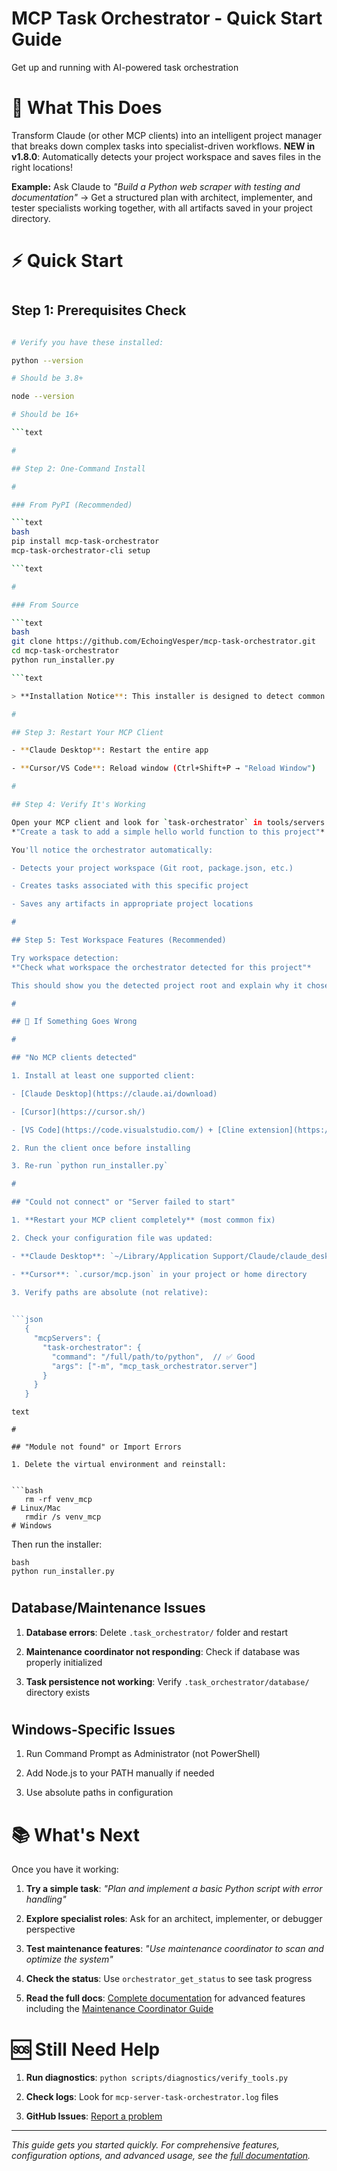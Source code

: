 
# MCP Task Orchestrator - Quick Start Guide

Get up and running with AI-powered task orchestration

#

# 🎯 What This Does

Transform Claude (or other MCP clients) into an intelligent project manager that breaks down complex tasks into
specialist-driven workflows. **NEW in v1.8.0**: Automatically detects your project workspace and saves files in the
right locations!

**Example:** Ask Claude to *"Build a Python web scraper with testing and documentation"* → Get a structured plan
with architect, implementer, and tester specialists working together, with all artifacts saved in your project directory.

#

# ⚡ Quick Start

#

## Step 1: Prerequisites Check

```bash

# Verify you have these installed:

python --version  

# Should be 3.8+

node --version    

# Should be 16+

```text

#

## Step 2: One-Command Install

#

### From PyPI (Recommended)

```text
bash
pip install mcp-task-orchestrator
mcp-task-orchestrator-cli setup

```text

#

### From Source

```text
bash
git clone https://github.com/EchoingVesper/mcp-task-orchestrator.git
cd mcp-task-orchestrator
python run_installer.py

```text

> **Installation Notice**: This installer is designed to detect common MCP clients and configure them automatically. Troubleshooting may be required for specific system configurations.

#

## Step 3: Restart Your MCP Client

- **Claude Desktop**: Restart the entire app

- **Cursor/VS Code**: Reload window (Ctrl+Shift+P → "Reload Window")

#

## Step 4: Verify It's Working

Open your MCP client and look for `task-orchestrator` in tools/servers. Try saying:
*"Create a task to add a simple hello world function to this project"*

You'll notice the orchestrator automatically:

- Detects your project workspace (Git root, package.json, etc.)

- Creates tasks associated with this specific project

- Saves any artifacts in appropriate project locations

#

## Step 5: Test Workspace Features (Recommended)

Try workspace detection:
*"Check what workspace the orchestrator detected for this project"*

This should show you the detected project root and explain why it chose that location.

#

## 🔧 If Something Goes Wrong

#

## "No MCP clients detected"

1. Install at least one supported client:

- [Claude Desktop](https://claude.ai/download)

- [Cursor](https://cursor.sh/)

- [VS Code](https://code.visualstudio.com/) + [Cline extension](https://marketplace.visualstudio.com/items?itemName=saoudrizwan.claude-dev)

2. Run the client once before installing

3. Re-run `python run_installer.py`

#

## "Could not connect" or "Server failed to start"

1. **Restart your MCP client completely** (most common fix)

2. Check your configuration file was updated:

- **Claude Desktop**: `~/Library/Application Support/Claude/claude_desktop_config.json` (Mac) or `%APPDATA%\Claude\claude_desktop_config.json` (Windows)

- **Cursor**: `.cursor/mcp.json` in your project or home directory

3. Verify paths are absolute (not relative):

   
```json
   {
     "mcpServers": {
       "task-orchestrator": {
         "command": "/full/path/to/python",  // ✅ Good
         "args": ["-m", "mcp_task_orchestrator.server"]
       }
     }
   }
   ```

```text
text

#

## "Module not found" or Import Errors

1. Delete the virtual environment and reinstall:

   
```bash
   rm -rf venv_mcp  
# Linux/Mac
   rmdir /s venv_mcp  
# Windows
   ```

   Then run the installer:

   ```
bash
   python run_installer.py
   ```

#

## Database/Maintenance Issues

1. **Database errors**: Delete `.task_orchestrator/` folder and restart

1. **Maintenance coordinator not responding**: Check if database was properly initialized

1. **Task persistence not working**: Verify `.task_orchestrator/database/` directory exists

#

## Windows-Specific Issues

1. Run Command Prompt as Administrator (not PowerShell)

1. Add Node.js to your PATH manually if needed

1. Use absolute paths in configuration

#

# 📚 What's Next

Once you have it working:

1. **Try a simple task**: *"Plan and implement a basic Python script with error handling"*

1. **Explore specialist roles**: Ask for an architect, implementer, or debugger perspective

1. **Test maintenance features**: *"Use maintenance coordinator to scan and optimize the system"*

1. **Check the status**: Use `orchestrator_get_status` to see task progress  

1. **Read the full docs**: [Complete documentation](docs/) for advanced features including the [Maintenance Coordinator Guide](docs/user-guide/maintenance-coordinator-guide.md)

#

# 🆘 Still Need Help

1. **Run diagnostics**: `python scripts/diagnostics/verify_tools.py`

1. **Check logs**: Look for `mcp-server-task-orchestrator.log` files

1. **GitHub Issues**: [Report a problem](https://github.com/EchoingVesper/mcp-task-orchestrator/issues)

---

*This guide gets you started quickly. For comprehensive features, configuration options, and advanced usage, see the [full documentation](README.md).*

